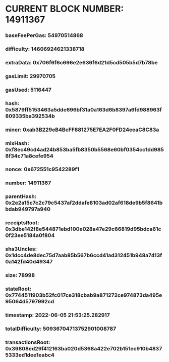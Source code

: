 # CURRENT BLOCK NUMBER: 14911367

### baseFeePerGas: 54970514868
### difficulty: 14606924621338718
### extraData: 0x706f6f6c696e2e636f6d21d5cd505b5d7b78be
### gasLimit: 29970705
### gasUsed: 5116447
### hash: 0x5879ff5153463a5dde696bf31a0a163d6b8397a6fd988963f809335ba392534b
### miner: 0xab3B229eB4BcFF881275E7EA2F0FD24eeaC8C83a
### mixHash: 0xf8ec49cd4ad24b853ba5fb8350b5568e60bf0354cc1dd9858f34c71a8cefe954
### nonce: 0x672551c9542289f1
### number: 14911367
### parentHash: 0x2e2a15c7c2c79c5437af2ddafe8103ad02af618de9b5f8641bbdab949797a940
### receiptsRoot: 0x3dbe142f8e544871ebd100e028a47e29c66819d95bdca61c0f23ee5184a0f804
### sha3Uncles: 0x1dcc4de8dec75d7aab85b567b6ccd41ad312451b948a7413f0a142fd40d49347
### size: 78998
### stateRoot: 0x7744511903b52fc017ce318cbab9a871272ce974873da495e95064d5797992cd
### timestamp: 2022-06-05 21:53:25.282917
### totalDifficulty: 50936704713752901008787
### transactionsRoot: 0x39808ed29f412163ba020d5368a422e702b151ec910b48375333ed1dee1eabc4
